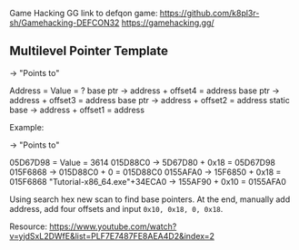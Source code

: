 Game Hacking GG link to defqon game:
https://github.com/k8pl3r-sh/Gamehacking-DEFCON32
https://gamehacking.gg/

## Multilevel Pointer Template

-> "Points to"

Address = Value = ?
base ptr -> address + offset4 = address
base ptr -> address + offset3 = address
base ptr -> address + offset2 = address
static base -> address + offset1 = address

Example:

-> "Points to"

05D67D98 = Value = 3614
015D88C0 -> 5D67D80 + 0x18 = 05D67D98
015F6868 -> 015D88C0 + 0 = 015D88C0
0155AFA0 -> 15F6850 + 0x18 = 015F6868
"Tutorial-x86_64.exe"+34ECA0 -> 155AF90 + 0x10 = 0155AFA0

Using search hex new scan to find base pointers. At the end, manually add address, add four offsets and input `0x10, 0x18, 0, 0x18`.

Resource: https://www.youtube.com/watch?v=yjdSxL2DWfE&list=PLF7E7487FE8AEA4D2&index=2


